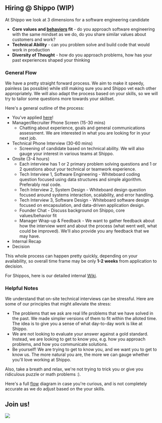 ## Hiring @ Shippo (WIP)

At Shippo we look at 3 dimensions for a software engineering candidate

* __Core values and [behaviors](README.md) fit__ - do you approach software engineering with the same mindset as we do, do you share similar values about customers and work?
* __Technical Ability__ - can you problem solve and build code that would work in production
* __Diversity of Thought__ - how do you approach problems, how has your past experiences shaped your thinking

### General Flow

We have a pretty straight forward process.  We aim to make it speedy, painless (as possible) while still making sure you and Shippo vet each other appropriately.  We will also adapt the process based on your skills, so we will try to tailor some questions more towards your skillset.

Here's a general outline of the process:

* You've applied [here](https://goshippo.com/jobs/)!
* Manager/Recruiter Phone Screen (15-30 mins)
  * Chatting about experience, goals and general communications assessment. We are interested in what you are looking for in your next job.
* Technical Phone Interview (30-60 mins)
  * Screening of candidate based on technical ability. We will also gauge your interest in various teams at Shippo.
* Onsite (3-4 hours)
  * Each interview has 1 or 2 primary problem solving questions and 1 or 2 questions about your technical or teamwork experience.
  * Tech Interview 1, Software Engineering - Whiteboard coding question focused using data structures and simple algorithm.  Preferably real code.
  * Tech Interview 2, System Design - Whiteboard design question focused around systems interaction, scalability, and error handling.
  * Tech Interview 3, Software Design - Whiteboard software design focused on encapsulation, and data-driven application design.
  * Founder Chat - Discuss background on Shippo, core values/behavior fit
  * Manager Wrap-up & Feedback - We want to gather feedback about how the interview went and about the process (what went well, what could be improved).  We'll also provide you any feedback that we may have.
* Internal Recap
* Decision

This whole process can happen pretty quickly, depending on your availability, so overall time frame may be only __1-2 weeks__ from application to decision.

For Shippos, here is our detailed internal [Wiki](https://shippo.atlassian.net/wiki/spaces/SW/pages/46530584/Engineering+Recruiting+Process).

### Helpful Notes

We understand that on-site technical interviews can be stressful.  Here are some of our principles that might alleviate the stress:

* The problems that we ask are real life problems that we have solved in the past.  We made simpler versions of them to fit within the alloted time. The idea is to give you a sense of what day-to-day work is like at Shippo.
* We are not looking to evaluate your answer against a gold standard. Instead, we are looking to get to know you, e.g. how you approach problems, and how you communicate solutions.
* Be yourself! We are trying to get to know you, and we want you to get to know us. The more natural you are, the more we can gauge whether you'll love working at Shippo.

Also, take a breath and relax, we're not trying to trick you or give you ridiculous puzzle or math problems :).

Here's a full [flow](rsrcs/hiring_tree.png) diagram in case you're curious, and is not completely accurate as we do adjust based on the your skills.

## Join us!

<img src=rsrcs/shippo_hello.gif>
